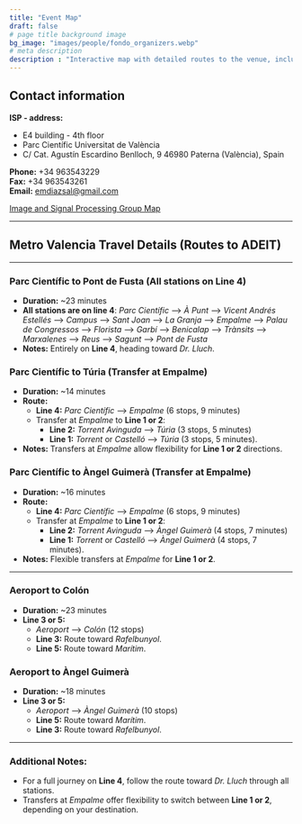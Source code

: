 ```yaml
---
title: "Event Map"
draft: false
# page title background image
bg_image: "images/people/fondo_organizers.webp"
# meta description
description : "Interactive map with detailed routes to the venue, including nearby transport options, parking areas, and walking paths for convenience."
---
```


## Contact information

**ISP - address:** 
- E4 building - 4th floor  
- Parc Científic Universitat de València  
- C/ Cat. Agustín Escardino Benlloch, 9 46980 Paterna (València), Spain  

**Phone:** +34 963543229  
**Fax:** +34 963543261  
**Email:** emdiazsal@gmail.com 

[Image and Signal Processing Group Map](https://isp.uv.es/contact/)  

---

## Metro Valencia Travel Details (Routes to ADEIT)

---

### Parc Científic to Pont de Fusta (All stations on Line 4)
- **Duration:** ~23 minutes  
- **All stations are on line 4**: *Parc Científic* ⟶ *À Punt* ⟶ *Vicent Andrés Estellés* ⟶ *Campus* ⟶ *Sant Joan* ⟶ *La Granja* ⟶ *Empalme* ⟶ *Palau de Congressos* ⟶ *Florista* ⟶ *Garbí* ⟶ *Benicalap* ⟶ *Trànsits* ⟶ *Marxalenes* ⟶ *Reus* ⟶ *Sagunt* ⟶ *Pont de Fusta*  
- **Notes:** Entirely on **Line 4**, heading toward *Dr. Lluch*.

### Parc Científic to Túria (Transfer at Empalme)
- **Duration:** ~14 minutes  
- **Route:**  
  - **Line 4:** *Parc Científic* ⟶ *Empalme* (6 stops, 9 minutes)  
  - Transfer at *Empalme* to **Line 1 or 2**:  
    - **Line 2:** *Torrent Avinguda* ⟶ *Túria* (3 stops, 5 minutes)  
    - **Line 1:** *Torrent* or *Castelló* ⟶ *Túria* (3 stops, 5 minutes).  
- **Notes:** Transfers at *Empalme* allow flexibility for **Line 1 or 2** directions.

### Parc Científic to Àngel Guimerà (Transfer at Empalme)
- **Duration:** ~16 minutes  
- **Route:**  
  - **Line 4:** *Parc Científic* ⟶ *Empalme* (6 stops, 9 minutes)  
  - Transfer at *Empalme* to **Line 1 or 2**:  
    - **Line 2:** *Torrent Avinguda* ⟶ *Àngel Guimerà* (4 stops, 7 minutes)  
    - **Line 1:** *Torrent* or *Castelló* ⟶ *Àngel Guimerà* (4 stops, 7 minutes).  
- **Notes:** Flexible transfers at *Empalme* for **Line 1 or 2**.

---

### Aeroport to Colón
- **Duration:** ~23 minutes  
- **Line 3 or 5:**  
  - *Aeroport* ⟶ *Colón* (12 stops)  
  - **Line 3:** Route toward *Rafelbunyol*.  
  - **Line 5:** Route toward *Marítim*.  

### Aeroport to Àngel Guimerà
- **Duration:** ~18 minutes  
- **Line 3 or 5:**  
  - *Aeroport* ⟶ *Àngel Guimerà* (10 stops)  
  - **Line 5:** Route toward *Marítim*.  
  - **Line 3:** Route toward *Rafelbunyol*.  

---

### Additional Notes:
- For a full journey on **Line 4**, follow the route toward *Dr. Lluch* through all stations.  
- Transfers at *Empalme* offer flexibility to switch between **Line 1 or 2**, depending on your destination.
